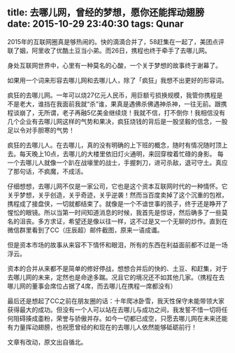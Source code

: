 title: 去哪儿网，曾经的梦想，愿你还能挥动翅膀
date: 2015-10-29 23:40:30
tags: Qunar
---
2015年的互联网圈真是够热闹的。快的滴滴合并了，58赶集在一起了，美团点评联了姻，阿里收了优酷土豆当小弟。而26日，携程也终于牵手了去哪儿网。
<!-- more -->

身处互联网世界中，心里有一种莫名的心酸，一个关于梦想的故事终于谢幕了。


如果用一个词来形容去哪儿网和去哪儿人，除了「疯狂」我想不出更好的形容词。


疯狂的去哪儿网。一年可以烧27亿元人民币，用巨额亏损换规模，我管你携程是不是老大，谁挡在我面前我就“杀”谁，果真是遇佛杀佛遇神杀神，一往无前。跟携程谈崩了，无所谓，老子再融5亿美金继续烧！我就不信，打不倒你！我相信没有几个企业有去哪儿网这样的气势和果决，疯狂烧钱的背后是一股坚毅的信念，一股足以令对手胆寒的气势！


疯狂的去哪儿人。在去哪儿，真的没有明确的上下班的概念，随时有情况随时顶上去。每天晚上10点，去哪儿的大楼里依旧灯火通明，来回穿梭着忙碌的身影。 每一个去哪儿人就像一个趴在战壕里的战士，手握刺刀，进可杀敌，退可守土。真应了那句话，不疯魔，不成活。


仔细想想，去哪儿网不仅是一家公司，它也是这个资本互联网时代的一种情怀。它关乎梦想，关乎创造，关乎奇迹，关乎逆袭！然而当百度卖掉了这个沉重的包袱，携程成了接盘侠，一切就都结束了。就像是一个不谙世事的孩子，终于还是睁开了惺忪的眼镜。所以当第一时间知道消息的时候，我首先是惊讶，然后确多了一些莫名的沮丧。多方求证，希望还是像以往一样，这不过是又一个无聊的炒作。直到在微信群里看到了CC（庄辰超）邮件截图，原来一语成谶。


但是资本市场的故事从来容不下情怀和眼泪，所有的东西在利益面前都不过是一场浮云。


资本的合并从来都不是简单的修好停战，想想合并后的快的、土豆、和赶集，对于去哪儿网的未来，定然也是命途多踹。况且它的境况还不如其他几家。（携程在去哪儿网的董事会席位占据了4席，而去哪儿在携程一席都没有）


最后还是想起了CC之前在朋友圈的话：十年爬冰卧雪，我天性保守未能带领大家获得最大的成功。但没有一个人可以站在去哪儿与成功之间，我发誓不惜一切将任何阻碍揍成齑粉，荣誉与骄傲并存。如今一切都已成空，只愿去哪儿网在未来还能有力量挥动翅膀，也祝愿曾经的和现在的去哪儿人依然能够砥砺前行！


文章有改动，原文出自循北。
